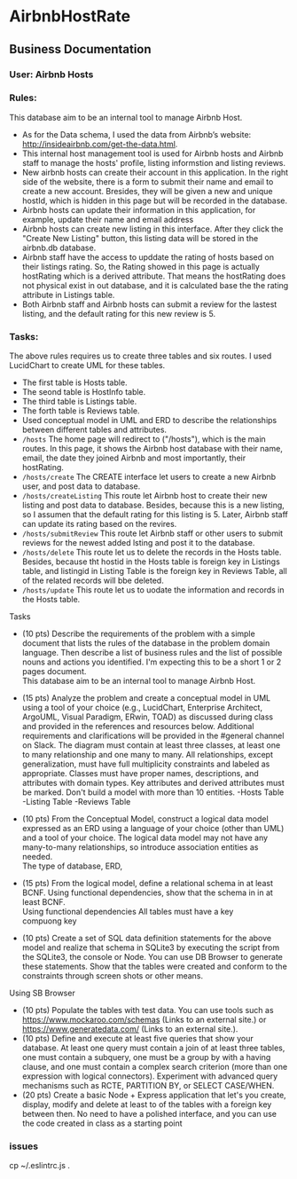 # AirbnbHostRate
## Business Documentation  
### User: Airbnb Hosts
### Rules:
This database aim to be an internal tool to manage Airbnb Host.  
- As for the Data schema, I used the data from Airbnb’s website: http://insideairbnb.com/get-the-data.html.  
- This internal host management tool is used for Airbnb hosts and Airbnb staff to manage the hosts' profile, listing informstion and listing reviews.
- New airbnb hosts can create their account in this application. In the right side of the website, there is a form to submit their name and email to create a new account. Bresides, they will be given a new and unique hostId, which is hidden in this page but will be recorded in the database.
- Airbnb hosts can update their information in this application, for example, update their name and email address
- Airbnb hosts can create new listing in this interface. After they click the "Create New Listing" button, this listing data will be stored in the airbnb.db database.
- Airbnb staff have the access to upddate the rating of hosts based on their listings rating. So, the Rating showed in this page is actually hostRating which is a derived attribute. That means the hostRating does not physical exist in out database, and it is calculated base the the rating attribute in Listings table.
- Both Airbnb staff and Airbnb hosts can submit a review for the lastest listing, and the default rating for this new review is 5.
### Tasks:
The above rules requires us to create three tables and six routes. I used LucidChart to create UML for these tables.
- The first table is Hosts table.
- The seond table is HostInfo table.
- The third table is Listings table.
- The forth table is Reviews table.
- Used conceptual model in UML and ERD to describe the relationships between different tables and attributes.
- `/hosts` The home page will redirect to ("/hosts"), which is the main routes. In this page, it shows the Airbnb host database with their name, email, the date they joined Airbnb and most importantly, their hostRating.
- `/hosts/create` The CREATE interface let users to create a new Airbnb user, and post data to database.
- `/hosts/createListing` This route let Airbnb host to create their new listing and post data to database. Besides, because this is a new listing, so I assumen that the default rating for this listing is 5. Later, Airbnb staff can update its rating based on the revires.
- `/hosts/submitReview` This route let Airbnb staff or other users to submit reviews for the newest added lsting and post it to the database.
- `/hosts/delete` This route let us to delete the records in the Hosts table. Besides, because tht hostid in the Hosts table is foreign key in Listings table, and listingid in Listing Table is the foreign key in Reviews Table, all of the related records will bbe deleted.
- `/hosts/update` This route let us to uodate the information and records in the Hosts table. 


Tasks
- (10 pts) Describe the requirements of the problem with a simple document that lists the rules of the database in the problem domain language. Then describe a list of business rules and the list of possible nouns and actions you identified. I'm expecting this to be a short 1 or 2 pages document.  
This database aim to be an internal tool to manage Airbnb Host.  
- (15 pts) Analyze the problem and create a conceptual model in UML using a tool of your choice (e.g., LucidChart, Enterprise Architect, ArgoUML, Visual Paradigm, ERwin, TOAD) as discussed during class and provided in the references and resources below. Additional requirements and clarifications will be provided in the #general channel on Slack. The diagram must contain at least three classes, at least one to many relationship and one many to many. All relationships, except generalization, must have full multiplicity constraints and labeled as appropriate. Classes must have proper names, descriptions, and attributes with domain types. Key attributes and derived attributes must be marked. Don't build a model with more than 10 entities.
-Hosts Table
-Listing Table
-Reviews Table
- (10 pts) From the Conceptual Model, construct a logical data model expressed as an ERD using a language of your choice (other than UML) and a tool of your choice. The logical data model may not have any many-to-many relationships, so introduce association entities as needed.  
The type of database, ERD, 
  
- (15 pts) From the logical model, define a relational schema in at least BCNF. Using functional dependencies, show that the schema in in at least BCNF.  
Using functional dependencies
All tables must have a key  
compuong key  


- (10 pts) Create a set of SQL data definition statements for the above model and realize that schema in SQLite3 by executing the script from the SQLite3, the console or Node. You can use DB Browser to generate these statements. Show that the tables were created and conform to the constraints through screen shots or other means.

Using SB Browser  


- (10 pts) Populate the tables with test data. You can use tools such as https://www.mockaroo.com/schemas (Links to an external site.) or  https://www.generatedata.com/ (Links to an external site.).
- (10 pts) Define and execute at least five queries that show your database. At least one query must contain a join of at least three tables, one must contain a subquery, one must be a group by with a having clause, and one must contain a complex search criterion (more than one expression with logical connectors). Experiment with advanced query mechanisms such as RCTE, PARTITION BY, or SELECT CASE/WHEN.
- (20 pts) Create a basic Node + Express application that let's you create, display, modify and delete at least to of the tables with a foreign key between then. No need to have a polished interface, and you can use the code created in class as a starting point
### issues
cp ~/.eslintrc.js .   